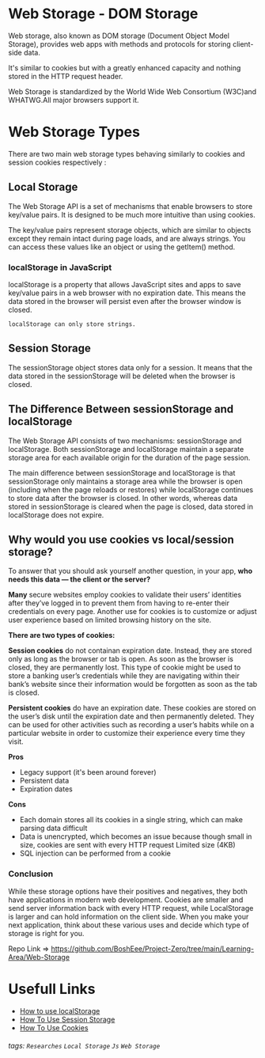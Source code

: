 # Web Storage - DOM Storage

Web storage, also known as DOM storage (Document Object Model Storage), provides web apps with methods and protocols for storing client-side data.

It's similar to cookies but with a greatly enhanced capacity and nothing stored in the HTTP request header.

Web Storage is standardized by the World Wide Web Consortium (W3C)and WHATWG.All major browsers support it.

# Web Storage Types

There are two main web storage types behaving similarly to cookies and session cookies respectively :

## Local Storage

The Web Storage API is a set of mechanisms that enable browsers to store key/value pairs. It is designed to be much more intuitive than using cookies.

The key/value pairs represent storage objects, which are similar to objects except they remain intact during page loads, and are always strings. You can access these values like an object or using the getItem() method.

### localStorage in JavaScript

localStorage is a property that allows JavaScript sites and apps to save key/value pairs in a web browser with no expiration date. This means the data stored in the browser will persist even after the browser window is closed.

    localStorage can only store strings.

## Session Storage

The sessionStorage object stores data only for a session. It means that the data stored in the sessionStorage will be deleted when the browser is closed.

## The Difference Between sessionStorage and localStorage

The Web Storage API consists of two mechanisms: sessionStorage and localStorage. Both sessionStorage and localStorage maintain a separate storage area for each available origin for the duration of the page session.

The main difference between sessionStorage and localStorage is that sessionStorage only maintains a storage area while the browser is open (including when the page reloads or restores) while localStorage continues to store data after the browser is closed. In other words, whereas data stored in sessionStorage is cleared when the page is closed, data stored in localStorage does not expire.

## Why would you use cookies vs local/session storage?
 To answer that you should ask yourself another question, 
 in your app, **who needs this data — the client or the server?**

 **Many** secure websites employ cookies to validate their users’ identities after they’ve logged in to prevent them from having to re-enter their credentials on every page. Another use for cookies is to customize or adjust user experience based on limited browsing history on the site.
 
 **There are two types of cookies:** 
 

 **Session cookies** do not containan expiration date. Instead, they are stored only as long as the browser or tab is open. As soon as the browser is closed, they are permanently lost. This type of cookie might be used to store a banking user’s credentials while they are navigating within their bank’s website since their information would be forgotten as soon as the tab is closed.
 
**Persistent cookies** do have an expiration date. These cookies are stored on the user’s disk until the expiration date and then permanently deleted. They can be used for other activities such as recording a user’s habits while on a particular website in order to customize their experience every time they visit.
 

**Pros**

* Legacy support (it's been around forever)
* Persistent data
* Expiration dates

**Cons**

* Each domain stores all its cookies in a single string, which can make parsing data difficult
* Data is unencrypted, which becomes an issue because though small in size, cookies are sent with every HTTP request Limited size (4KB)
* SQL injection can be performed from a cookie


### Conclusion

While these storage options have their positives and negatives, they both have applications in modern web development. Cookies are smaller and send server information back with every HTTP request, while LocalStorage is larger and can hold information on the client side.
When you make your next application, think about these various uses and decide which type of storage is right for you.

 Repo Link => https://github.com/BoshEee/Project-Zero/tree/main/Learning-Area/Web-Storage


# Usefull Links

- [How to use localStorage](https://blog.logrocket.com/localstorage-javascript-complete-guide/#webstorageapi)
- [How To Use Session Storage](https://developer.mozilla.org/en-US/docs/Web/API/Window/sessionStorage)
- [How To Use Cookies](https://www.w3schools.com/js/js_cookies.asp)

###### tags: `Researches` `Local Storage` `Js` `Web Storage`
